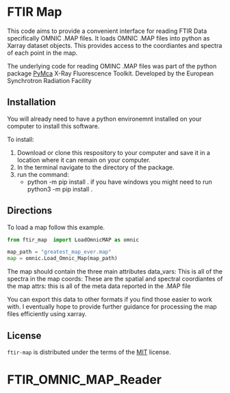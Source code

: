 # FTIR Map
<!-- 
[![PyPI - Version](https://img.shields.io/pypi/v/ftir-map.svg)](https://pypi.org/project/ftir-map)
[![PyPI - Python Version](https://img.shields.io/pypi/pyversions/ftir-map.svg)](https://pypi.org/project/ftir-map)

-----

## Table of Contents

- [Installation](#installation)
- [License](#license)

## Installation

```console
pip install ftir-map
``` -->


This code aims to provide a convenient interface for reading FTIR Data specifically OMNIC .MAP files. It loads OMNIC .MAP files into python as Xarray dataset objects. This provides access to the coordiantes and spectra of each point in the map. 

The underlying code for reading OMINC .MAP files was part of the python package [PyMca](https://github.com/vasole/pymca?tab=readme-ov-file) X-Ray Fluorescence Toolkit. Developed by the European Synchrotron Radiation Facility


## Installation 

You will already need to have a python environemnt installed on your computer to install this software. 

To install:
1) Download or clone this respository to your computer and save it in a location where it can remain on your computer. 
2) In the terminal navigate to the directory of the package.
3) run the command:
   -  python -m pip install .
    if you have windows you might need to run python3 -m pip install .

## Directions
 To load a map follow this example. 

 ``` python
 from ftir_map  import LoadOmnicMAP as omnic

 map_path = "greatest_map_ever.map"
 map = omnic.Load_Omnic_Map(map_path)
 ```

 The map should contain the three main attributes
     data_vars: This is all of the spectra in the map
     coords: These are the spatial and spectral coordiantes of the map
     attrs: this is all of the meta data reported in the .MAP file

 You can export this data to other formats if you find those easier to work with. I eventually hope to provide further guidance for processing the map files efficiently using xarray. 

## License

`ftir-map` is distributed under the terms of the [MIT](https://spdx.org/licenses/MIT.html) license.
# FTIR_OMNIC_MAP_Reader
